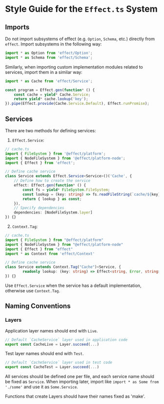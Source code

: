 # Style Guide for the `Effect.ts` System

## Imports

Do not import subsystems of effect (e.g. `Option`, `Schema`, etc.) directly from `effect`.
Import subsystems in the following way:

```typescript
import * as Option from 'effect/Option';
import * as Schema from 'effect/Schema';
```

Similarly, when importing custom implementation modules related to services, import them in a similar way:

```typescript
import * as Cache from 'effect/Service';

const program = Effect.gen(function* () {
	const cache = yield* Cache.Service;
	return yield* cache.lookup('key');
}).pipe(Effect.provide(Cache.Service.Default), Effect.runPromise);
```

## Services

There are two methods for defining services:

1. `Effect.Service`:

```typescript
// cache.ts
import { FileSystem } from '@effect/platform';
import { NodeFileSystem } from '@effect/platform-node';
import { Effect } from 'effect';

// Define cache service
class Service extends Effect.Service<Service>()('Cache', {
	// Define how to create the service
	effect: Effect.gen(function* () {
		const fs = yield* FileSystem.FileSystem;
		const lookup = (key: string) => fs.readFileString(`cache/${key}`);
		return { lookup } as const;
	}),
	// Specify dependencies
	dependencies: [NodeFileSystem.layer]
}) {}
```

2. `Context.Tag`:

```typescript
// cache.ts
import { FileSystem } from "@effect/platform"
import { NodeFileSystem } from "@effect/platform-node"
import { Effect } from "effect"
import * as Context from 'effect/Context'

// Define cache service
class Service extends Context.Tag("Cache")<Service, {
		readonly lookup: (key: string) => Effect<string, Error, string>
}) {}
```

Use `Effect.Service` when the service has a default implementation,
otherwise use `Context.Tag`.

## Naming Conventions

### Layers

Application layer names should end with `Live`.

```typescript
// Default `CacheService` layer used in application code
export const CacheLive = Layer.succeed(...)
```

Test layer names should end with `Test`.

```typescript
// Default `CacheService` layer used in test code
export const CacheTest = Layer.succeed(...)
```

All services should be defined one per file, and each service name should be fixed as `Service`.
When importing later, import like `import * as Some from './some'` and use it as `Some.Service`.

Functions that create Layers should have their names fixed as 'make'.
